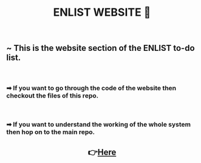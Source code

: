 <h1 align="center">ENLIST WEBSITE 📓</h1>


&nbsp;

<h2> ~ This is the website section of the ENLIST to-do list.</h2>
&nbsp;

<h3> ➡ If you want to go through the code of the website then checkout the files of this repo.</h3>

&nbsp;
<h3> ➡ If you want to understand the working of the whole system then hop on to the 
main repo.</h3>
<h2 align="center">👉<a href="https://github.com/prakhar-agarwall/enlist.git">Here</a></h2>



